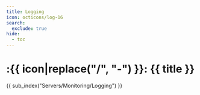 ```yaml
---
title: Logging
icon: octicons/log-16
search:
  exclude: true
hide:
  - toc
---
```


# :{{ icon|replace("/", "-") }}: {{ title }}

{{ sub_index("Servers/Monitoring/Logging") }}
